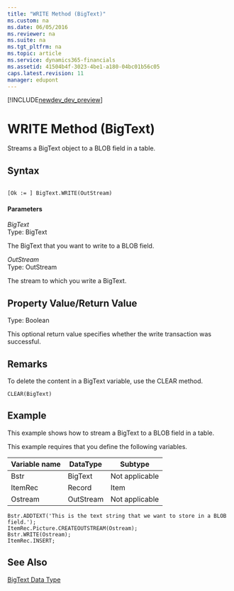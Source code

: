 ```yaml
---
title: "WRITE Method (BigText)"
ms.custom: na
ms.date: 06/05/2016
ms.reviewer: na
ms.suite: na
ms.tgt_pltfrm: na
ms.topic: article
ms.service: dynamics365-financials
ms.assetid: 41504b4f-3023-4be1-a180-04bc01b56c05
caps.latest.revision: 11
manager: edupont
---
```


[!INCLUDE[newdev_dev_preview](../includes/newdev_dev_preview.md)]

# WRITE Method (BigText)
Streams a BigText object to a BLOB field in a table.  
  
## Syntax  
  
```  
  
[Ok := ] BigText.WRITE(OutStream)  
```  
  
#### Parameters  
 *BigText*  
 Type: BigText  
  
 The BigText that you want to write to a BLOB field.  
  
 *OutStream*  
 Type: OutStream  
  
 The stream to which you write a BigText.  
  
## Property Value/Return Value  
 Type: Boolean  
  
 This optional return value specifies whether the write transaction was successful.  
  
## Remarks  
 To delete the content in a BigText variable, use the CLEAR method.  
  
```  
CLEAR(BigText)  
```  
  
## Example  
 This example shows how to stream a BigText to a BLOB field in a table.  
  
 This example requires that you define the following variables.  
  
|Variable name|DataType|Subtype|  
|-------------------|--------------|-------------|  
|Bstr|BigText|Not applicable|  
|ItemRec|Record|Item|  
|Ostream|OutStream|Not applicable|  
  
```  
Bstr.ADDTEXT('This is the text string that we want to store in a BLOB field.');  
ItemRec.Picture.CREATEOUTSTREAM(Ostream);  
Bstr.WRITE(Ostream);  
ItemRec.INSERT;  
```  
  
## See Also  
 [BigText Data Type](../datatypes/devenv-BigText-Data-Type.md)
